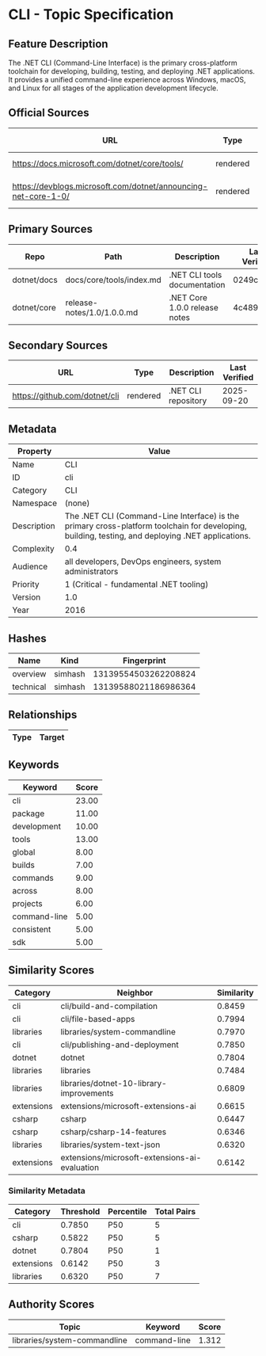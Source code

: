 # CLI - Topic Specification

## Feature Description

The .NET CLI (Command-Line Interface) is the primary cross-platform toolchain for developing, building, testing, and deploying .NET applications. It provides a unified command-line experience across Windows, macOS, and Linux for all stages of the application development lifecycle.

## Official Sources

| URL | Type | Description | Last Verified |
| --- | --- | --- | --- |
| https://docs.microsoft.com/dotnet/core/tools/ | rendered | Main .NET CLI documentation | 2025-09-20 |
| https://devblogs.microsoft.com/dotnet/announcing-net-core-1-0/ | rendered | Official .NET Core 1.0 announcement | 2025-09-20 |

## Primary Sources

| Repo | Path | Description | Last Verified |
| --- | --- | --- | --- |
| dotnet/docs | docs/core/tools/index.md | .NET CLI tools documentation | 0249c38f27 |
| dotnet/core | release-notes/1.0/1.0.0.md | .NET Core 1.0.0 release notes | 4c489a6a |

## Secondary Sources

| URL | Type | Description | Last Verified |
| --- | --- | --- | --- |
| https://github.com/dotnet/cli | rendered | .NET CLI repository | 2025-09-20 |

## Metadata

| Property | Value |
| --- | --- |
| Name | CLI |
| ID | cli |
| Category | CLI |
| Namespace | (none) |
| Description | The .NET CLI (Command-Line Interface) is the primary cross-platform toolchain for developing, building, testing, and deploying .NET applications. |
| Complexity | 0.4 |
| Audience | all developers, DevOps engineers, system administrators |
| Priority | 1 (Critical - fundamental .NET tooling) |
| Version | 1.0 |
| Year | 2016 |

## Hashes

| Name | Kind | Fingerprint |
|------|------|-------------|
| overview | simhash | 13139554503262208824 |
| technical | simhash | 13139588021186986364 |

## Relationships

| Type | Target |
| --- | --- |

## Keywords

| Keyword | Score |
|---------|-------|
| cli | 23.00 |
| package | 11.00 |
| development | 10.00 |
| tools | 13.00 |
| global | 8.00 |
| builds | 7.00 |
| commands | 9.00 |
| across | 8.00 |
| projects | 6.00 |
| command-line | 5.00 |
| consistent | 5.00 |
| sdk | 5.00 |

## Similarity Scores

| Category | Neighbor | Similarity |
|----------|----------|------------|
| cli | cli/build-and-compilation | 0.8459 |
| cli | cli/file-based-apps | 0.7994 |
| libraries | libraries/system-commandline | 0.7970 |
| cli | cli/publishing-and-deployment | 0.7850 |
| dotnet | dotnet | 0.7804 |
| libraries | libraries | 0.7484 |
| libraries | libraries/dotnet-10-library-improvements | 0.6809 |
| extensions | extensions/microsoft-extensions-ai | 0.6615 |
| csharp | csharp | 0.6447 |
| csharp | csharp/csharp-14-features | 0.6346 |
| libraries | libraries/system-text-json | 0.6320 |
| extensions | extensions/microsoft-extensions-ai-evaluation | 0.6142 |

### Similarity Metadata

| Category | Threshold | Percentile | Total Pairs |
|----------|-----------|------------|-------------|
| cli | 0.7850 | P50 | 5 |
| csharp | 0.5822 | P50 | 5 |
| dotnet | 0.7804 | P50 | 1 |
| extensions | 0.6142 | P50 | 3 |
| libraries | 0.6320 | P50 | 7 |

## Authority Scores

| Topic | Keyword | Score |
|-------|---------|-------|
| libraries/system-commandline | command-line | 1.312 |

